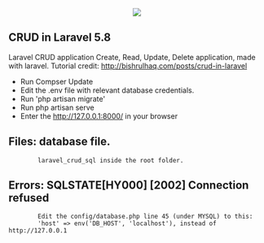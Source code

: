 <p align="center"><img src="https://laravel.com/assets/img/components/logo-laravel.svg"></p>

## CRUD in Laravel 5.8

Laravel CRUD application
Create, Read, Update, Delete application, made with laravel. 
Tutorial credit: http://bishrulhaq.com/posts/crud-in-laravel

- Run Compser Update
- Edit the .env file with relevant database credentials.
- Run 'php artisan migrate'
- Run php artisan serve
- Enter the http://127.0.0.1:8000/ in your browser

## Files: database file. 
            laravel_crud_sql inside the root folder.

## Errors: SQLSTATE[HY000] [2002] Connection refused
            Edit the config/database.php line 45 (under MYSQL) to this:
            'host' => env('DB_HOST', 'localhost'), instead of http://127.0.0.1

